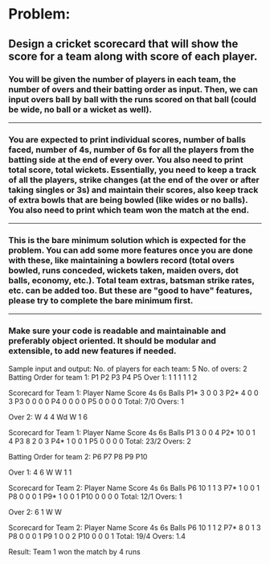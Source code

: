 # Problem:
## Design a cricket scorecard that will show the score for a team along with score of each player.

### You will be given the number of players in each team, the number of overs and their batting order as input. Then, we can input overs ball by ball with the runs scored on that ball (could be wide, no ball or a wicket as well).
---
### You are expected to print individual scores, number of balls faced, number of 4s, number of 6s for all the players from the batting side at the end of every over. You also need to print total score, total wickets. Essentially, you need to keep a track of all the players, strike changes (at the end of the over or after taking singles or 3s) and maintain their scores, also keep track of extra bowls that are being bowled (like wides or no balls). You also need to print which team won the match at the end.
---
### This is the bare minimum solution which is expected for the problem. You can add some more features once you are done with these, like maintaining a bowlers record (total overs bowled, runs conceded, wickets taken, maiden overs, dot balls, economy, etc.). Total team extras, batsman strike rates, etc. can be added too. But these are "good to have" features, please try to complete the bare minimum first.
---
### Make sure your code is readable and maintainable and preferably object oriented. It should be modular and extensible, to add new features if needed.

Sample input and output:
No. of players for each team: 5
No. of overs: 2
Batting Order for team 1:
P1
P2
P3
P4
P5
Over 1:
1
1
1
1
1
2

Scorecard for Team 1:
Player Name Score 4s 6s Balls
P1* 3 0 0 3
P2* 4 0 0 3
P3 0 0 0 0
P4 0 0 0 0
P5 0 0 0 0
Total: 7/0
Overs: 1

Over 2:
W
4
4
Wd
W
1
6

Scorecard for Team 1:
Player Name Score 4s 6s Balls
P1 3 0 0 4
P2* 10 0 1 4
P3 8 2 0 3
P4* 1 0 0 1
P5 0 0 0 0
Total: 23/2
Overs: 2

Batting Order for team 2:
P6
P7
P8
P9
P10

Over 1:
4
6
W
W
1
1

Scorecard for Team 2:
Player Name Score 4s 6s Balls
P6 10 1 1 3
P7* 1 0 0 1
P8 0 0 0 1
P9* 1 0 0 1
P10 0 0 0 0
Total: 12/1
Overs: 1

Over 2:
6
1
W
W

Scorecard for Team 2:
Player Name Score 4s 6s Balls
P6 10 1 1 2
P7* 8 0 1 3
P8 0 0 0 1
P9 1 0 0 2
P10 0 0 0 1
Total: 19/4
Overs: 1.4

Result: Team 1 won the match by 4 runs